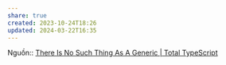 ```yaml
---
share: true
created: 2023-10-24T18:26
updated: 2024-03-22T16:35
---
```

Nguồn:: [There Is No Such Thing As A Generic | Total TypeScript](https://www.totaltypescript.com/no-such-thing-as-a-generic)

